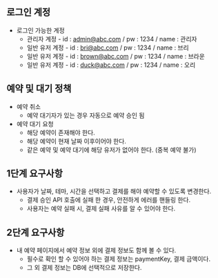 ## 로그인 계정
- 로그인 가능한 계정
    - 관리자 계정 - id : admin@abc.com / pw : 1234 / name : 관리자
    - 일반 유저 계정 - id : bri@abc.com / pw : 1234 / name : 브리
    - 일반 유저 계정 - id : brown@abc.com / pw : 1234 / name : 브라운
    - 일반 유저 계정 - id : duck@abc.com / pw : 1234 / name : 오리

## 예약 및 대기 정책
- 예약 취소
  - 예약 대기자가 있는 경우 자동으로 예약 승인 됨
- 예약 대기 요청
  - 해당 예약이 존재해야 한다.
  - 해당 예약이 현재 날짜 이후이어야 한다.
  - 같은 예약 및 예약 대기에 해당 유저가 없어야 한다. (중복 예약 불가)

## 1단계 요구사항
- 사용자가 날짜, 테마, 시간을 선택하고 결제를 해야 예약할 수 있도록 변경한다.
  - 결제 승인 API 호출에 실패 한 경우, 안전하게 에러를 핸들링 한다.
  - 사용자는 예약 실패 시, 결제 실패 사유를 알 수 있어야 한다.

## 2단계 요구사항
- 내 예약 페이지에서 예약 정보 외에 결제 정보도 함께 볼 수 있다.
  - 필수로 확인 할 수 있어야 하는 결제 정보는 paymentKey, 결제 금액이다.
  - 그 외 결제 정보는 DB에 선택적으로 저장한다.
  